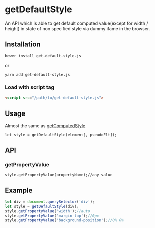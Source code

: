 # getDefaultStyle

An API which is able to get default computed value(except for width / height) in state of non specified style via dummy ifame in the browser.

## Installation
```sh
bower install get-default-style.js
```
or
```sh
yarn add get-default-style.js
```

### Load with script tag
```html
<script src="/path/to/get-default-style.js">
```

## Usage

Almost the same as [getComputedStyle](https://developer.mozilla.org/en/docs/Web/API/Window/getComputedStyle)

```
let style = getDefaultStyle(element[, pseudoElt]);
```

## API

### getPropertyValue
```
style.getPropertyValue(propertyName);//any value
```

## Example

```js
let div = document.querySelector('div');
let style = getDefaultStyle(div);
style.getPropertyValue('width');//auto
style.getPropertyValue('margin-top');//0px
style.getPropertyValue('background-position');//0% 0%
```
